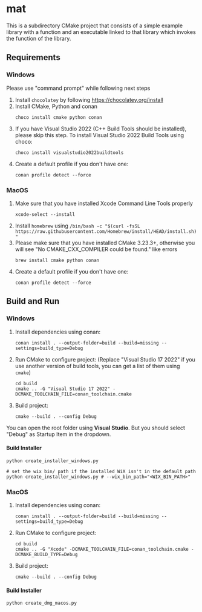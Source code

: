 # mat
This is a subdirectory CMake project that consists of a simple example library with a function and an executable linked to that library which invokes the function of the library.

## Requirements

### Windows
Please use "command prompt" while following next steps
1. Install `chocolatey` by following https://chocolatey.org/install
1. Install CMake, Python and conan 
   ```console
   choco install cmake python conan
   ```
1. If you have Visual Studio 2022 (C++ Build Tools should be installed), please skip this step. To install Visual Studio 2022 Build  Tools using choco:
   ```console
   choco install visualstudio2022buildtools
   ```
1. Create a default profile if you don't have one:
   ```console
   conan profile detect --force
   ```
### MacOS
1. Make sure that you have installed Xcode Command Line Tools properly
   ```console
   xcode-select --install
   ```
1. Install `homebrew` using `/bin/bash -c "$(curl -fsSL https://raw.githubusercontent.com/Homebrew/install/HEAD/install.sh)"` 
1. Please make sure that you have installed CMake 3.23.3+, otherwise you will see "No CMAKE_CXX_COMPILER could be found." like errors
   ```console
   brew install cmake python conan
   ```
1. Create a default profile if you don't have one:
   ```console
   conan profile detect --force
   ```
## Build and Run
### Windows
1. Install dependencies using conan:
   ```console
   conan install . --output-folder=build --build=missing --settings=build_type=Debug
   ```
1. Run CMake to configure project: (Replace "Visual Studio 17 2022" if you use another version of build tools, you can get a list of them using ```cmake```)
   ```console
   cd build
   cmake .. -G "Visual Studio 17 2022" -DCMAKE_TOOLCHAIN_FILE=conan_toolchain.cmake
   ```
1. Build project:
   ```console
   cmake --build . --config Debug
   ```

You can open the root folder using **Visual Studio**. But you should select "Debug" as Startup Item in the dropdown.

#### Build Installer
```
python create_installer_windows.py

# set the wix bin/ path if the installed WiX isn't in the default path
python create_installer_windows.py # --wix_bin_path="<WIX_BIN_PATH>"
```

### MacOS

1. Install dependencies using conan:
   ```console
   conan install . --output-folder=build --build=missing --settings=build_type=Debug
   ```
1. Run CMake to configure project:
   ```console
   cd build
   cmake .. -G "Xcode" -DCMAKE_TOOLCHAIN_FILE=conan_toolchain.cmake -DCMAKE_BUILD_TYPE=Debug
   ```
1. Build project:
   ```console
   cmake --build . --config Debug
   ```

#### Build Installer

```console
python create_dmg_macos.py
```